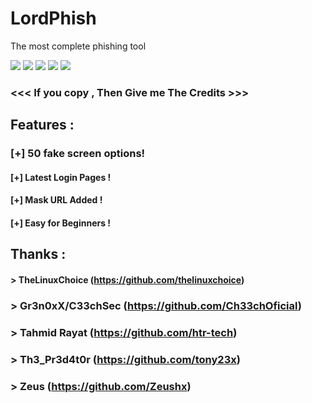 # LordPhish
The most complete phishing tool

<p>
<img src="https://raw.githubusercontent.com/Ch33chOficial/LordPhish/main/img/PSX_20201221_060309.jpg">
<img src="https://img.shields.io/badge/Author-Ch33chOficial-blue">
<img src="https://img.shields.io/badge/County-Brasil-red">
<img src="https://img.shields.io/badge/flowers-50-green">
<img src="https://img.shields.io/badge/Stars-50-green">



### <<< If you copy , Then Give me The Credits >>>

## Features :
### [+] 50 fake screen options!
#### [+] Latest Login Pages !
#### [+] Mask URL Added !
#### [+] Easy for Beginners !

## Thanks :
#### > TheLinuxChoice (https://github.com/thelinuxchoice)
### > Gr3n0xX/C33chSec (https://github.com/Ch33chOficial)
### > Tahmid Rayat (https://github.com/htr-tech)
### > Th3_Pr3d4t0r (https://github.com/tony23x)
### > Zeus (https://github.com/Zeushx)
